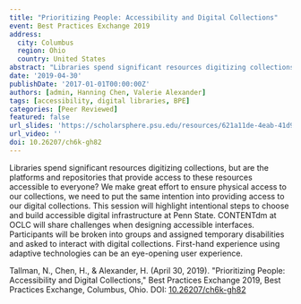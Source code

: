 ```yaml
---
title: "Prioritizing People: Accessibility and Digital Collections"
event: Best Practices Exchange 2019
address:
  city: Columbus
  region: Ohio
  country: United States
abstract: "Libraries spend significant resources digitizing collections, but are the platforms and repositories that provide access to these resources accessible to everyone? We make great effort to ensure physical access to our collections, we need to put the same intention into providing access to our digital collections. This session will highlight intentional steps to choose and build accessible digital infrastructure at Penn State. CONTENTdm at OCLC will share challenges when designing accessible interfaces. Participants will be broken into groups and assigned temporary disabilities and asked to interact with digital collections. First-hand experience using adaptive technologies can be an eye-opening user experience."
date: '2019-04-30'
publishDate: '2017-01-01T00:00:00Z'
authors: [admin, Hanning Chen, Valerie Alexander]
tags: [accessibility, digital libraries, BPE]
categories: [Peer Reviewed]
featured: false
url_slides: 'https://scholarsphere.psu.edu/resources/621a11de-4eab-41d9-ae96-8a466ee6e4c2/downloads/1748'
url_video: ''
doi: 10.26207/ch6k-gh82
---
```

Libraries spend significant resources digitizing collections, but are the platforms and repositories that provide access to these resources accessible to everyone? We make great effort to ensure physical access to our collections, we need to put the same intention into providing access to our digital collections. This session will highlight intentional steps to choose and build accessible digital infrastructure at Penn State. CONTENTdm at OCLC will share challenges when designing accessible interfaces. Participants will be broken into groups and assigned temporary disabilities and asked to interact with digital collections. First-hand experience using adaptive technologies can be an eye-opening user experience.

Tallman, N., Chen, H., & Alexander, H. (April 30, 2019). "Prioritizing People: Accessibility and Digital Collections," Best Practices Exchange 2019, Best Practices Exchange, Columbus, Ohio. DOI: [10.26207/ch6k-gh82](https://doi.org/10.26207/ch6k-gh82)